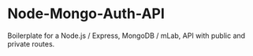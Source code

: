 # Node-Mongo-Auth-API
Boilerplate for a Node.js / Express, MongoDB / mLab, API with public and private routes.
